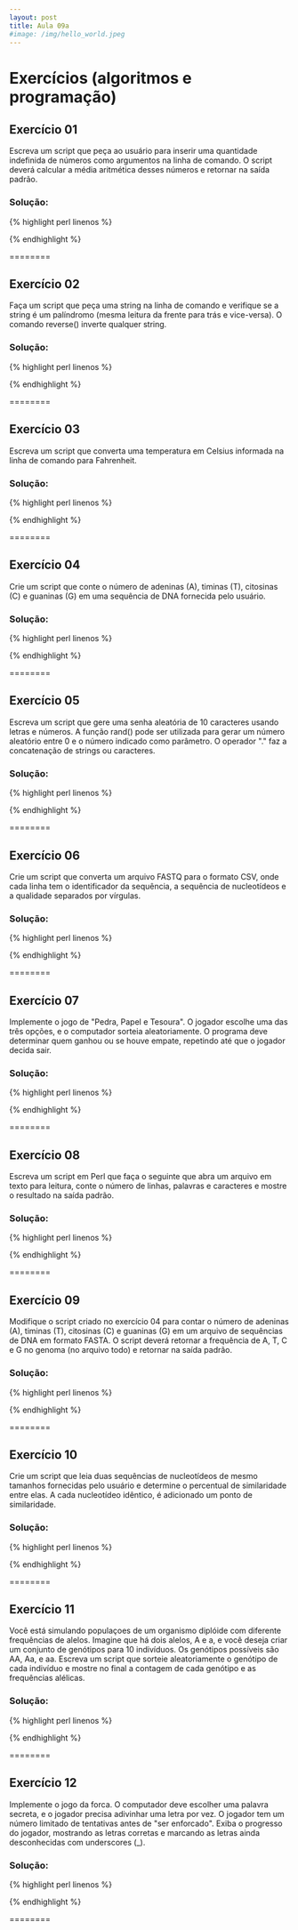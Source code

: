 ```yaml
---
layout: post
title: Aula 09a
#image: /img/hello_world.jpeg
---
```

# Exercícios (algoritmos e programação)

## Exercício 01

Escreva um script que peça ao usuário para inserir uma quantidade indefinida de números como argumentos na linha de comando. O script deverá calcular a média aritmética desses números e retornar na saída padrão.

### Solução:
{% highlight perl linenos %}

{% endhighlight %}

========


## Exercício 02

Faça um script que peça uma string na linha de comando e verifique se a string é um palíndromo (mesma leitura da frente para trás e vice-versa). O comando reverse() inverte qualquer string.

### Solução:
{% highlight perl linenos %}

{% endhighlight %}

========


## Exercício 03

Escreva um script que converta uma temperatura em Celsius informada na linha de comando para Fahrenheit.

### Solução:
{% highlight perl linenos %}


{% endhighlight %}

========


## Exercício 04

Crie um script que conte o número de adeninas (A), timinas (T), citosinas (C) e guaninas (G) em uma sequência de DNA fornecida pelo usuário.

### Solução:
{% highlight perl linenos %}

{% endhighlight %}

========


## Exercício 05

Escreva um script que gere uma senha aleatória de 10 caracteres usando letras e números. A função rand() pode ser utilizada para gerar um número aleatório entre 0 e o número indicado como parâmetro. O operador "." faz a concatenação de strings ou caracteres.

### Solução:
{% highlight perl linenos %}

{% endhighlight %}

========


## Exercício 06

Crie um script que converta um arquivo FASTQ para o formato CSV, onde cada linha tem o identificador da sequência, a sequência de nucleotídeos e a qualidade separados por vírgulas.

### Solução:
{% highlight perl linenos %}

{% endhighlight %}

========


## Exercício 07

Implemente o jogo de "Pedra, Papel e Tesoura". O jogador escolhe uma das três opções, e o computador sorteia aleatoriamente. O programa deve determinar quem ganhou ou se houve empate, repetindo até que o jogador decida sair.

### Solução:
{% highlight perl linenos %}

{% endhighlight %}

========


## Exercício 08

Escreva um script em Perl que faça o seguinte que abra um arquivo em texto para leitura, conte o número de linhas, palavras e caracteres e mostre o resultado na saída padrão.

### Solução:
{% highlight perl linenos %}

{% endhighlight %}

========

## Exercício 09

Modifique o script criado no exercício 04 para contar o número de adeninas (A), timinas (T), citosinas (C) e guaninas (G) em um arquivo de sequências de DNA em formato FASTA. O script deverá retornar a frequência de A, T, C e G no genoma (no arquivo todo) e retornar na saída padrão. 

### Solução:
{% highlight perl linenos %}

{% endhighlight %}

========


## Exercício 10

Crie um script que leia duas sequências de nucleotídeos de mesmo tamanhos fornecidas pelo usuário e determine o percentual de similaridade entre elas. A cada nucleotídeo idêntico, é adicionado um ponto de similaridade. 

### Solução:
{% highlight perl linenos %}

{% endhighlight %}

========


## Exercício 11

Você está simulando populaçoes de um organismo diplóide com diferente frequências de alelos. Imagine que há dois alelos, A e a, e você deseja criar um conjunto de genótipos para 10 indivíduos. Os genótipos possíveis são AA, Aa, e aa. Escreva um script que sorteie aleatoriamente o genótipo de cada indivíduo e mostre no final a contagem de cada genótipo e as frequências alélicas.

### Solução:
{% highlight perl linenos %}

{% endhighlight %}

========


## Exercício 12

Implemente o jogo da forca. O computador deve escolher uma palavra secreta, e o jogador precisa adivinhar uma letra por vez. O jogador tem um número limitado de tentativas antes de "ser enforcado". Exiba o progresso do jogador, mostrando as letras corretas e marcando as letras ainda desconhecidas com underscores (_).

### Solução:
{% highlight perl linenos %}

{% endhighlight %}

========
